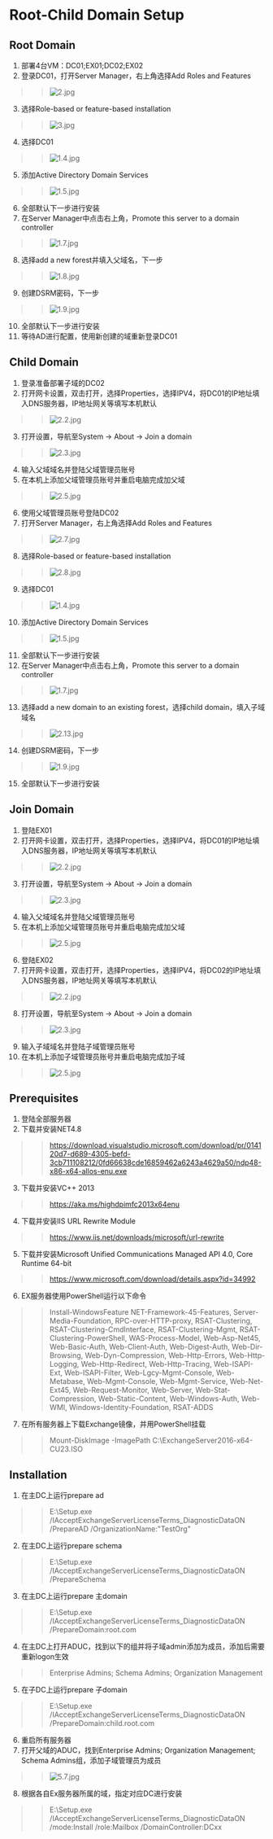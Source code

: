 # Root-Child Domain Setup
## Root Domain
1. 部署4台VM：DC01;EX01;DC02;EX02
2. 登录DC01，打开Server Manager，右上角选择Add Roles and Features
>>![2.jpg](https://s2.loli.net/2023/01/16/SKBplgmYEMT2aNw.jpg)
3. 选择Role-based or feature-based installation
>>![3.jpg](https://s2.loli.net/2023/01/16/HqQjmJWpiaBodGP.jpg)
4. 选择DC01
>>![1.4.jpg](https://s2.loli.net/2023/01/20/7myKSwcDjtBlgo2.jpg)
5. 添加Active Directory Domain Services
>>![1.5.jpg](https://s2.loli.net/2023/01/20/24KEYSVdcJRrfot.jpg)
6. 全部默认下一步进行安装
7. 在Server Manager中点击右上角，Promote this server to a domain controller
>>![1.7.jpg](https://s2.loli.net/2023/01/20/XT6hvPbO3U5sFLV.jpg)
8. 选择add a new forest并填入父域名，下一步
>>![1.8.jpg](https://s2.loli.net/2023/01/20/Z2iVqdQmlcuAChL.jpg)
9. 创建DSRM密码，下一步
>>![1.9.jpg](https://s2.loli.net/2023/01/20/NvWk9HMSnJyP5Ap.jpg)
10. 全部默认下一步进行安装
11. 等待AD进行配置，使用新创建的域重新登录DC01

## Child Domain
1. 登录准备部署子域的DC02
2. 打开网卡设置，双击打开，选择Properties，选择IPV4，将DC01的IP地址填入DNS服务器，IP地址网关等填写本机默认
>>![2.2.jpg](https://s2.loli.net/2023/01/20/IvZFtXcTA9s5SOp.jpg)
3. 打开设置，导航至System -> About -> Join a domain
>>![2.3.jpg](https://s2.loli.net/2023/01/20/TuieOf2PzdHvNJ9.jpg)
4. 输入父域域名并登陆父域管理员账号
5. 在本机上添加父域管理员账号并重启电脑完成加父域
>>![2.5.jpg](https://s2.loli.net/2023/01/20/lepYTwrVO6NtFc9.jpg)
6. 使用父域管理员账号登陆DC02
7. 打开Server Manager，右上角选择Add Roles and Features
>>![2.7.jpg](https://s2.loli.net/2023/01/20/xsL21mHJCVw6KSy.jpg)
8. 选择Role-based or feature-based installation
>>![2.8.jpg](https://s2.loli.net/2023/01/20/bJuGtyvP1V5Cc6r.jpg)
9. 选择DC01
>>![1.4.jpg](https://s2.loli.net/2023/01/20/7myKSwcDjtBlgo2.jpg)
10. 添加Active Directory Domain Services
>>![1.5.jpg](https://s2.loli.net/2023/01/20/24KEYSVdcJRrfot.jpg)
11. 全部默认下一步进行安装
12. 在Server Manager中点击右上角，Promote this server to a domain controller
>>![1.7.jpg](https://s2.loli.net/2023/01/20/XT6hvPbO3U5sFLV.jpg)
13. 选择add a new domain to an existing forest，选择child domain，填入子域域名
>>![2.13.jpg](https://s2.loli.net/2023/01/20/2dekEzVbatuUN3M.jpg)
14. 创建DSRM密码，下一步
>>![1.9.jpg](https://s2.loli.net/2023/01/20/NvWk9HMSnJyP5Ap.jpg)
15. 全部默认下一步进行安装

## Join Domain
1. 登陆EX01
2. 打开网卡设置，双击打开，选择Properties，选择IPV4，将DC01的IP地址填入DNS服务器，IP地址网关等填写本机默认
>>![2.2.jpg](https://s2.loli.net/2023/01/20/IvZFtXcTA9s5SOp.jpg)
3. 打开设置，导航至System -> About -> Join a domain
>>![2.3.jpg](https://s2.loli.net/2023/01/20/TuieOf2PzdHvNJ9.jpg)
4. 输入父域域名并登陆父域管理员账号
5. 在本机上添加父域管理员账号并重启电脑完成加父域
>>![2.5.jpg](https://s2.loli.net/2023/01/20/lepYTwrVO6NtFc9.jpg)
6. 登陆EX02
7. 打开网卡设置，双击打开，选择Properties，选择IPV4，将DC02的IP地址填入DNS服务器，IP地址网关等填写本机默认
>>![2.2.jpg](https://s2.loli.net/2023/01/20/IvZFtXcTA9s5SOp.jpg)
8. 打开设置，导航至System -> About -> Join a domain
>>![2.3.jpg](https://s2.loli.net/2023/01/20/TuieOf2PzdHvNJ9.jpg)
9. 输入子域域名并登陆子域管理员账号
10. 在本机上添加子域管理员账号并重启电脑完成加子域
>>![2.5.jpg](https://s2.loli.net/2023/01/20/lepYTwrVO6NtFc9.jpg)

## Prerequisites
1. 登陆全部服务器
2. 下载并安装NET4.8
>>https://download.visualstudio.microsoft.com/download/pr/014120d7-d689-4305-befd-3cb711108212/0fd66638cde16859462a6243a4629a50/ndp48-x86-x64-allos-enu.exe

3. 下载并安装VC++ 2013
>>https://aka.ms/highdpimfc2013x64enu

4. 下载并安装IIS URL Rewrite Module
>>https://www.iis.net/downloads/microsoft/url-rewrite

5. 下载并安装Microsoft Unified Communications Managed API 4.0, Core Runtime 64-bit
>>https://www.microsoft.com/download/details.aspx?id=34992

6. EX服务器使用PowerShell运行以下命令
>>Install-WindowsFeature NET-Framework-45-Features, Server-Media-Foundation, RPC-over-HTTP-proxy, RSAT-Clustering, RSAT-Clustering-CmdInterface, RSAT-Clustering-Mgmt, RSAT-Clustering-PowerShell, WAS-Process-Model, Web-Asp-Net45, Web-Basic-Auth, Web-Client-Auth, Web-Digest-Auth, Web-Dir-Browsing, Web-Dyn-Compression, Web-Http-Errors, Web-Http-Logging, Web-Http-Redirect, Web-Http-Tracing, Web-ISAPI-Ext, Web-ISAPI-Filter, Web-Lgcy-Mgmt-Console, Web-Metabase, Web-Mgmt-Console, Web-Mgmt-Service, Web-Net-Ext45, Web-Request-Monitor, Web-Server, Web-Stat-Compression, Web-Static-Content, Web-Windows-Auth, Web-WMI, Windows-Identity-Foundation, RSAT-ADDS

7. 在所有服务器上下载Exchange镜像，并用PowerShell挂载
>>Mount-DiskImage -ImagePath C:\ExchangeServer2016-x64-CU23.ISO

## Installation
1. 在主DC上运行prepare ad
>>E:\Setup.exe /IAcceptExchangeServerLicenseTerms_DiagnosticDataON /PrepareAD /OrganizationName:"TestOrg"
2. 在主DC上运行prepare schema
>>E:\Setup.exe /IAcceptExchangeServerLicenseTerms_DiagnosticDataON /PrepareSchema
3. 在主DC上运行prepare 主domain
>>E:\Setup.exe /IAcceptExchangeServerLicenseTerms_DiagnosticDataON /PrepareDomain:root.com
4. 在主DC上打开ADUC，找到以下的组并将子域admin添加为成员，添加后需要重新logon生效
>>Enterprise Admins; Schema Admins; Organization Management
5. 在子DC上运行prepare 子domain
>>E:\Setup.exe /IAcceptExchangeServerLicenseTerms_DiagnosticDataON /PrepareDomain:child.root.com
6. 重启所有服务器
7. 打开父域的ADUC，找到Enterprise Admins; Organization Management; Schema Admins组，添加子域管理员为成员
>>![5.7.jpg](https://s2.loli.net/2023/01/20/Iqc1VxblNgDBrva.jpg)
8. 根据各自Ex服务器所属的域，指定对应DC进行安装
>>E:\Setup.exe /IAcceptExchangeServerLicenseTerms_DiagnosticDataON /mode:Install /role:Mailbox /DomainController:DCxx